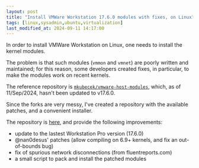 ```yaml
---
layout: post
title: "Install VMWare Workstation 17.6.0 modules with fixes, on Linux"
tags: [linux,sysadmin,ubuntu,virtualization]
last_modified_at: 2024-09-11 14:17:00
---
```


In order to install VMWare Workstation on Linux, one needs to install the kernel modules.

The problem is that such modules (`vmmon` and `vmnet`) are poorly written and maintained; for this reason, some developers created fixes, in particular, to make the modules work on recent kernels.

The reference repository is [`mkubecek/vmware-host-modules`](https://github.com/mkubecek/vmware-host-modules), which, as of 11/Sep/2024, hasn't been updated to v17.6.0.

Since the forks are very messy, I've created a repository with the available patches, and a convenient installer.

The repository is [here](https://github.com/64kramsystem/vmware-host-modules-fork), and provide the following improvements:

- update to the lastest Workstation Pro version (17.6.0)
- @nan0desus' patches (allow compiling on 6.9+ kernels, and fix an out-of-bounds bug)
- fix of spurious network disconnections (from fluentreports.com)
- a small script to pack and install the patched modules
